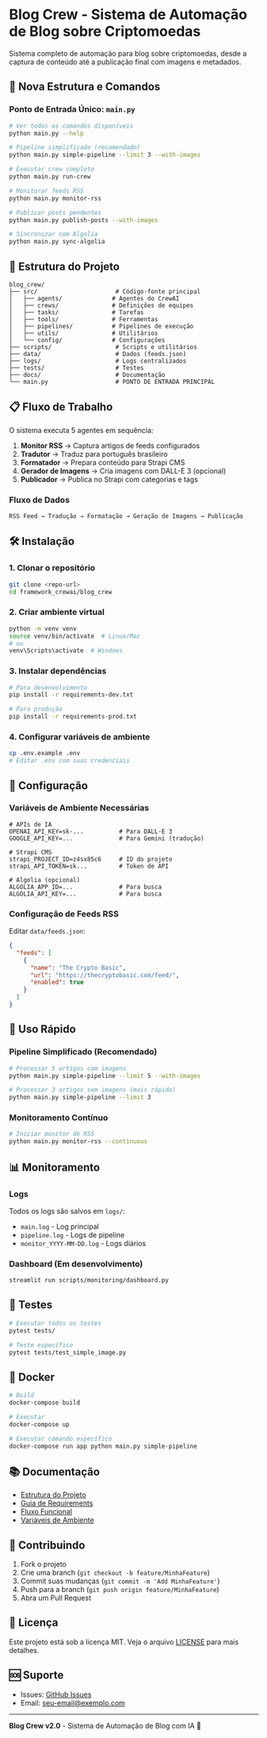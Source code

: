 # Blog Crew - Sistema de Automação de Blog sobre Criptomoedas

Sistema completo de automação para blog sobre criptomoedas, desde a captura de conteúdo até a publicação final com imagens e metadados.

## 🚀 Nova Estrutura e Comandos

### Ponto de Entrada Único: `main.py`

```bash
# Ver todos os comandos disponíveis
python main.py --help

# Pipeline simplificado (recomendado)
python main.py simple-pipeline --limit 3 --with-images

# Executar crew completo
python main.py run-crew

# Monitorar feeds RSS
python main.py monitor-rss

# Publicar posts pendentes
python main.py publish-posts --with-images

# Sincronizar com Algolia
python main.py sync-algolia
```

## 📁 Estrutura do Projeto

```
blog_crew/
├── src/                      # Código-fonte principal
│   ├── agents/              # Agentes do CrewAI
│   ├── crews/               # Definições de equipes
│   ├── tasks/               # Tarefas
│   ├── tools/               # Ferramentas
│   ├── pipelines/           # Pipelines de execução
│   ├── utils/               # Utilitários
│   └── config/              # Configurações
├── scripts/                  # Scripts e utilitários
├── data/                     # Dados (feeds.json)
├── logs/                     # Logs centralizados
├── tests/                    # Testes
├── docs/                     # Documentação
└── main.py                   # PONTO DE ENTRADA PRINCIPAL
```

## 📋 Fluxo de Trabalho

O sistema executa 5 agentes em sequência:

1. **Monitor RSS** → Captura artigos de feeds configurados
2. **Tradutor** → Traduz para português brasileiro
3. **Formatador** → Prepara conteúdo para Strapi CMS
4. **Gerador de Imagens** → Cria imagens com DALL-E 3 (opcional)
5. **Publicador** → Publica no Strapi com categorias e tags

### Fluxo de Dados
```
RSS Feed → Tradução → Formatação → Geração de Imagens → Publicação
```

## 🛠️ Instalação

### 1. Clonar o repositório
```bash
git clone <repo-url>
cd framework_crewai/blog_crew
```

### 2. Criar ambiente virtual
```bash
python -m venv venv
source venv/bin/activate  # Linux/Mac
# ou
venv\Scripts\activate  # Windows
```

### 3. Instalar dependências
```bash
# Para desenvolvimento
pip install -r requirements-dev.txt

# Para produção
pip install -r requirements-prod.txt
```

### 4. Configurar variáveis de ambiente
```bash
cp .env.example .env
# Editar .env com suas credenciais
```

## 🔧 Configuração

### Variáveis de Ambiente Necessárias
```env
# APIs de IA
OPENAI_API_KEY=sk-...          # Para DALL-E 3
GOOGLE_API_KEY=...             # Para Gemini (tradução)

# Strapi CMS
strapi_PROJECT_ID=z4sx85c6     # ID do projeto
strapi_API_TOKEN=sk...         # Token de API

# Algolia (opcional)
ALGOLIA_APP_ID=...             # Para busca
ALGOLIA_API_KEY=...            # Para busca
```

### Configuração de Feeds RSS
Editar `data/feeds.json`:
```json
{
  "feeds": [
    {
      "name": "The Crypto Basic",
      "url": "https://thecryptobasic.com/feed/",
      "enabled": true
    }
  ]
}
```

## 🚀 Uso Rápido

### Pipeline Simplificado (Recomendado)
```bash
# Processar 5 artigos com imagens
python main.py simple-pipeline --limit 5 --with-images

# Processar 3 artigos sem imagens (mais rápido)
python main.py simple-pipeline --limit 3
```

### Monitoramento Contínuo
```bash
# Iniciar monitor de RSS
python main.py monitor-rss --continuous
```

## 📊 Monitoramento

### Logs
Todos os logs são salvos em `logs/`:
- `main.log` - Log principal
- `pipeline.log` - Logs de pipeline
- `monitor_YYYY-MM-DD.log` - Logs diários

### Dashboard (Em desenvolvimento)
```bash
streamlit run scripts/monitoring/dashboard.py
```

## 🧪 Testes

```bash
# Executar todos os testes
pytest tests/

# Teste específico
pytest tests/test_simple_image.py
```

## 🐳 Docker

```bash
# Build
docker-compose build

# Executar
docker-compose up

# Executar comando específico
docker-compose run app python main.py simple-pipeline
```

## 📚 Documentação

- [Estrutura do Projeto](docs/NEW_STRUCTURE.md)
- [Guia de Requirements](docs/REQUIREMENTS_GUIDE.md)
- [Fluxo Funcional](docs/README_FLUXO_FUNCIONAL.md)
- [Variáveis de Ambiente](docs/VARIAVEIS_AMBIENTE.md)

## 🤝 Contribuindo

1. Fork o projeto
2. Crie uma branch (`git checkout -b feature/MinhaFeature`)
3. Commit suas mudanças (`git commit -m 'Add MinhaFeature'`)
4. Push para a branch (`git push origin feature/MinhaFeature`)
5. Abra um Pull Request

## 📝 Licença

Este projeto está sob a licença MIT. Veja o arquivo [LICENSE](LICENSE) para mais detalhes.

## 🆘 Suporte

- Issues: [GitHub Issues](https://github.com/seu-usuario/blog-crew/issues)
- Email: seu-email@exemplo.com

---

**Blog Crew v2.0** - Sistema de Automação de Blog com IA 🤖